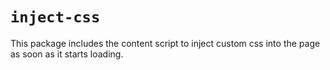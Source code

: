 # `inject-css`

This package includes the content script to inject custom css into the page as soon as it starts loading.
